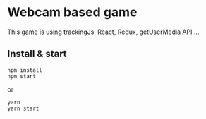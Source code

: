# Webcam based game

This game is using trackingJs, React, Redux, getUserMedia API ... 

## Install & start 

    npm install
    npm start

or

    yarn 
    yarn start